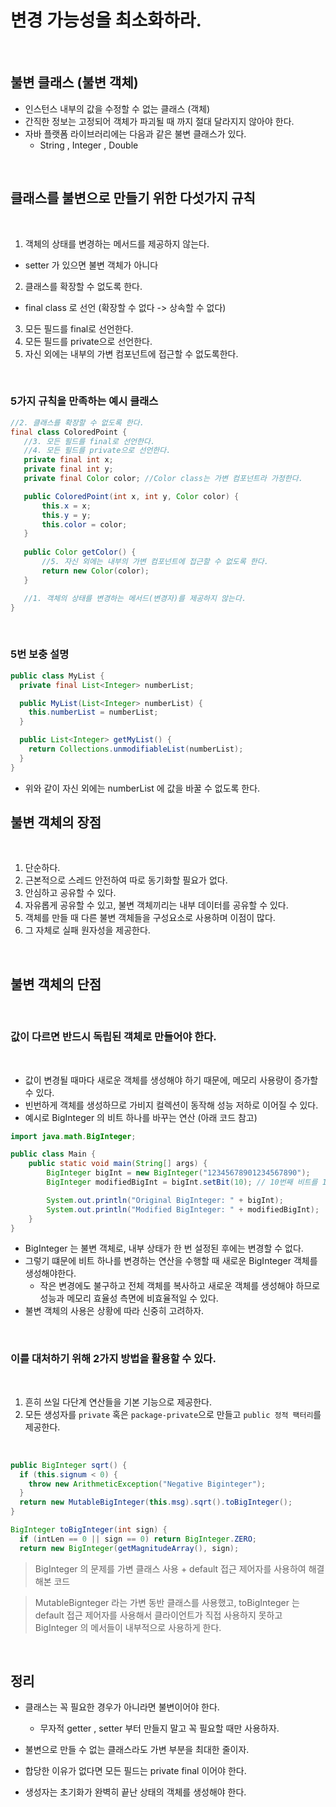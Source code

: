 # 변경 가능성을 최소화하라.

</br>

## 불변 클래스 (불변 객체)
- 인스턴스 내부의 값을 수정할 수 없는 클래스 (객체)
- 간직한 정보는 고정되어 객체가 파괴될 때 까지 절대 달라지지 않아야 한다.
- 자바 플랫폼 라이브러리에는 다음과 같은 불변 클래스가 있다.
  - String , Integer , Double

</br>

## 클래스를 불변으로 만들기 위한 다섯가지 규칙

</br>

1. 객체의 상태를 변경하는 메서드를 제공하지 않는다.
  - setter 가 있으면 불변 객체가 아니다
2. 클래스를 확장할 수 없도록 한다.
  - final class 로 선언 (확장할 수 없다 -> 상속할 수 없다)
3. 모든 필드를 final로 선언한다.
4. 모든 필드를 private으로 선언한다.
5. 자신 외에는 내부의 가변 컴포넌트에 접근할 수 없도록한다.

</br>

### 5가지 규칙을 만족하는 예시 클래스

```java
//2. 클래스를 확장할 수 없도록 한다.
final class ColoredPoint {
   //3. 모든 필드를 final로 선언한다.
   //4. 모든 필드를 private으로 선언한다.
   private final int x;
   private final int y;
   private final Color color; //Color class는 가변 컴포넌트라 가정한다.

   public ColoredPoint(int x, int y, Color color) {
       this.x = x;
       this.y = y;
       this.color = color;
   }
   
   public Color getColor() {
       //5. 자신 외에는 내부의 가변 컴포넌트에 접근할 수 없도록 한다.
       return new Color(color);
   }

   //1. 객체의 상태를 변경하는 메서드(변경자)를 제공하지 않는다.
} 
```

</br>

### 5번 보충 설명

```java
public class MyList {
  private final List<Integer> numberList;

  public MyList(List<Integer> numberList) {
    this.numberList = numberList;
  }

  public List<Integer> getMyList() {
    return Collections.unmodifiableList(numberList);
  }
}
```
- 위와 같이 자신 외에는 numberList 에 값을 바꿀 수 없도록 한다.


## 불변 객체의 장점

</br>

1. 단순하다.
2. 근본적으로 스레드 안전하여 따로 동기화할 필요가 없다.
3. 안심하고 공유할 수 있다.
4. 자유롭게 공유할 수 있고, 불변 객체끼리는 내부 데이터를 공유할 수 있다.
5. 객체를 만들 때 다른 불변 객체들을 구성요소로 사용하며 이점이 많다.
6. 그 자체로 실패 원자성을 제공한다.

</br>


## 불변 객체의 단점

</br>

### 값이 다르면 반드시 독립된 객체로 만들어야 한다.

</br>

- 값이 변경될 때마다 새로운 객체를 생성해야 하기 때문에, 메모리 사용량이 증가할 수 있다.
- 빈번하게 객체를 생성하므로 가비지 컬렉션이 동작해 성능 저하로 이어질 수 있다.
- 예시로 BigInteger 의 비트 하나를 바꾸는 연산 (아래 코드 참고)

```java
import java.math.BigInteger;

public class Main {
    public static void main(String[] args) {
        BigInteger bigInt = new BigInteger("12345678901234567890");
        BigInteger modifiedBigInt = bigInt.setBit(10); // 10번째 비트를 1로 설정

        System.out.println("Original BigInteger: " + bigInt);
        System.out.println("Modified BigInteger: " + modifiedBigInt);
    }
}
```
- BigInteger 는 불변 객체로, 내부 상태가 한 번 설정된 후에는 변경할 수 없다.
- 그렇기 떄문에 비트 하나를 변경하는 연산을 수행할 때 새로운 BigInteger 객체를 생성해야한다.
  - 작은 변경에도 불구하고 전체 객체를 복사하고 새로운 객체를 생성해야 하므로 성능과 메모리 효율성 측면에 비효율적일 수 있다.
- 불변 객체의 사용은 상황에 따라 신중히 고려하자.

</br>


### 이를 대처하기 위해 2가지 방법을 활용할 수 있다.

</br>

1. 흔히 쓰일 다단계 연산들을 기본 기능으로 제공한다.
2. 모든 생성자를 `private` 혹은 `package-private`으로 만들고 `public 정적 팩터리`를 제공한다.


   
</br>
 
    
```java
public BigInteger sqrt() {
  if (this.signum < 0) {
    throw new ArithmeticException("Negative Biginteger");
  }
  return new MutableBigInteger(this.msg).sqrt().toBigInteger();
}

BigInteger toBigInteger(int sign) {
  if (intLen == 0 || sign == 0) return BigInteger.ZERO;
  return new BigInteger(getMagnitudeArray(), sign);
```
> BigInteger 의 문제를 가변 클래스 사용 + default 접근 제어자를 사용하여 해결해본 코드

> MutableBignteger 라는 가변 동반 클래스를 사용했고, toBigInteger 는 default 접근 제어자를 사용해서 클라이언트가 직접 사용하지 못하고 BigInteger 의 메서들이 내부적으로 사용하게 한다.
    
    
</br>


## 정리
- 클래스는 꼭 필요한 경우가 아니라면 불변이어야 한다.
  - 무자적 getter , setter 부터 만들지 말고 꼭 필요할 때만 사용하자.

- 불변으로 만들 수 없는 클래스라도 가변 부분을 최대한 줄이자.
  
- 합당한 이유가 없다면 모든 필드는 private final 이어야 한다.
  
- 생성자는 초기화가 완벽히 끝난 상태의 객체를 생성해야 한다.
